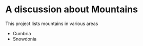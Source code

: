 A discussion about Mountains
============================

This project lists mountains in various areas

* Cumbria
* Snowdonia
